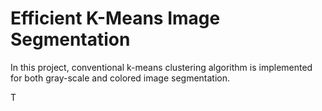 # Efficient K-Means Image Segmentation

In this project, conventional k-means clustering algorithm is implemented for both gray-scale and colored image segmentation.

T